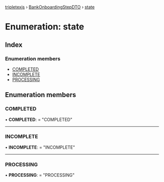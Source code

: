 [tripletexjs](../README.md) › [BankOnboardingStepDTO](../modules/bankonboardingstepdto.md) › [state](bankonboardingstepdto.state.md)

# Enumeration: state

## Index

### Enumeration members

* [COMPLETED](bankonboardingstepdto.state.md#completed)
* [INCOMPLETE](bankonboardingstepdto.state.md#incomplete)
* [PROCESSING](bankonboardingstepdto.state.md#processing)

## Enumeration members

###  COMPLETED

• **COMPLETED**: = "COMPLETED"

___

###  INCOMPLETE

• **INCOMPLETE**: = "INCOMPLETE"

___

###  PROCESSING

• **PROCESSING**: = "PROCESSING"
